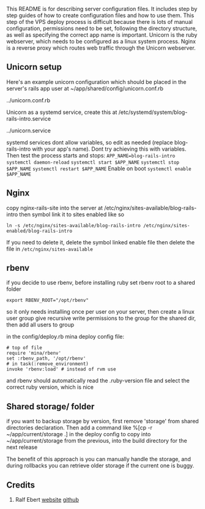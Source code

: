 This README is for describing server configuration files.
It includes step by step guides of how to create configuration files and how to use them.
This step of the VPS deploy process is difficult because there is lots of manual configuration,
permissions need to be set, following the directory structure, as well as specifying the correct app name is important.
Unicorn is the ruby webserver, which needs to be configured as a linux system process.
Nginx is a reverse proxy which routes web traffic through the Unicorn webserver.

## Unicorn setup

Here's an example unicorn configuration which should be placed in the server's rails app user at
~/app/shared/config/unicorn.conf.rb

../unicorn.conf.rb

Unicorn as a systemd service, create this at /etc/systemd/system/blog-rails-intro.service

../unicorn.service

systemd services dont allow variables, so edit as needed (replace blog-rails-intro with your app's name).
Dont try achieving this with variables.
Then test the process starts and stops:
`APP_NAME=blog-rails-intro`
`systemctl daemon-reload`
`systemctl start $APP_NAME`
`systemctl stop $APP_NAME`
`systemctl restart $APP_NAME`
Enable on boot
`systemctl enable $APP_NAME`

## Nginx

copy nginx-rails-site into the server at /etc/nginx/sites-available/blog-rails-intro
then symbol link it to sites enabled like so

`ln -s /etc/nginx/sites-available/blog-rails-intro /etc/nginx/sites-enabled/blog-rails-intro`

If you need to delete it, delete the symbol linked enable file then delete the file in `/etc/nginx/sites-available`

## rbenv

if you decide to use rbenv, before installing ruby set rbenv root to a shared folder

`export RBENV_ROOT="/opt/rbenv"`

so it only needs installing once per user on your server, then create a linux user group
give recursive write permissions to the group for the shared dir, then add all users to group

in the config/deploy.rb mina deploy config file:

```
# top of file
require 'mina/rbenv'
set :rbenv_path, '/opt/rbenv'
# in task(:remove_environment)
invoke 'rbenv:load' # instead of rvm use
```
and rbenv should automatically read the .ruby-version file and select the correct ruby version, which is nice

## Shared storage/ folder
if you want to backup storage by version, first remove 'storage' from shared directories declaration.
Then add a command like %[cp -r ~/app/current/storage .] in the deploy config to copy into ~/app/current/storage from the previous, into the build directory for the next release

The benefit of this approach is you can manually handle the storage, and during rollbacks you can retrieve older storage if the current one is buggy.

## Credits
1. Ralf Ebert [website](https://ralfebert.com) [github](https://github.com/ralfebert)
